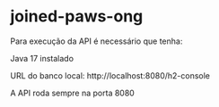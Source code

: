 # joined-paws-ong

Para execução da API é necessário que tenha:

Java 17 instalado

URL do banco local: http://localhost:8080/h2-console

A API roda sempre na porta 8080
